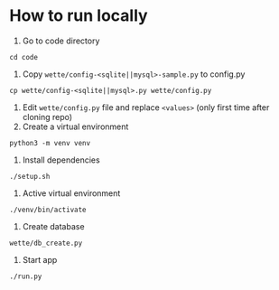 # How to run locally

1) Go to code directory
```
cd code
```
1) Copy `wette/config-<sqlite||mysql>-sample.py` to config.py
```
cp wette/config-<sqlite||mysql>.py wette/config.py
```
1) Edit `wette/config.py` file and replace `<values>` (only first time after cloning repo)
1) Create a virtual environment
```
python3 -m venv venv
```
1) Install dependencies
```
./setup.sh

```
1) Active virtual environment
```
./venv/bin/activate
```
1) Create database
```
wette/db_create.py
```
1) Start app
```
./run.py
```
